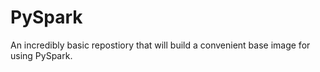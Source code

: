 # PySpark

An incredibly basic repostiory that will build a convenient base image for using PySpark.
